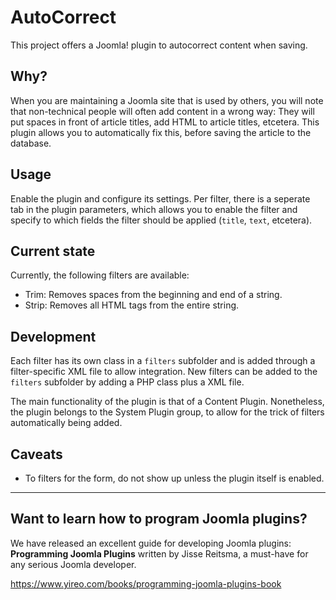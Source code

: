 # AutoCorrect
This project offers a Joomla! plugin to autocorrect content when saving. 

## Why?
When you are maintaining a Joomla site that is used by others, you will note that non-technical people
will often add content in a wrong way: They will put spaces in front of article titles, add HTML to article
titles, etcetera. This plugin allows you to automatically fix this, before saving the article to the database.

## Usage
Enable the plugin and configure its settings. Per filter, there is a seperate tab in the plugin parameters,
which allows you to enable the filter and specify to which fields the filter should be applied (`title`, `text`, etcetera).

## Current state
Currently, the following filters are available:
* Trim: Removes spaces from the beginning and end of a string.
* Strip: Removes all HTML tags from the entire string.

## Development
Each filter has its own class in a `filters` subfolder and is added through a filter-specific XML file to allow integration.
New filters can be added to the `filters` subfolder by adding a PHP class plus a XML file.

The main functionality of the plugin is that of a Content Plugin. Nonetheless, the plugin belongs to the System Plugin group,
to allow for the trick of filters automatically being added.

## Caveats
* To filters for the form, do not show up unless the plugin itself is enabled.

---
## Want to learn how to program Joomla plugins?
We have released an excellent guide for developing Joomla plugins: **Programming Joomla Plugins** written by Jisse Reitsma, a must-have for any serious Joomla developer.

https://www.yireo.com/books/programming-joomla-plugins-book

